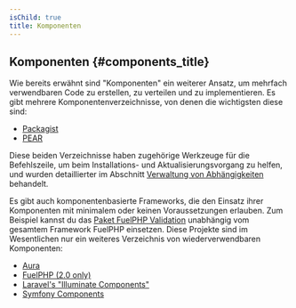 ```yaml
---
isChild: true
title: Komponenten
---
```


## Komponenten {#components_title}

Wie bereits erwähnt sind "Komponenten" ein weiterer Ansatz, um mehrfach verwendbaren Code zu erstellen, zu verteilen und zu implementieren. Es gibt mehrere Komponentenverzeichnisse, von denen die wichtigsten diese sind:

* [Packagist](#composer_and_packagist)
* [PEAR](#pear)

Diese beiden Verzeichnisse haben zugehörige Werkzeuge für die Befehlszeile, um beim Installations- und Aktualisierungsvorgang zu helfen, und wurden detaillierter im Abschnitt [Verwaltung von Abhängigkeiten][dm] behandelt.

Es gibt auch komponentenbasierte Frameworks, die den Einsatz ihrer Komponenten mit minimalem oder keinen Voraussetzungen erlauben. Zum Beispiel kannst du das [Paket FuelPHP Validation][fuelval] unabhängig vom gesamtem Framework FuelPHP einsetzen. Diese Projekte sind im Wesentlichen nur ein weiteres Verzeichnis von wiederverwendbaren Komponenten:

  [dm]: #dependency_management
  [fuelval]: https://github.com/fuelphp/validation

* [Aura](http://auraphp.github.com/)
* [FuelPHP (2.0 only)](https://github.com/fuelphp)
* [Laravel's "Illuminate Components"](https://github.com/illuminate)
* [Symfony Components](http://symfony.com/doc/current/components/index.html)
